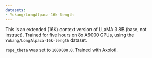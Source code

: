 ```yaml
---
datasets:
- Yukang/LongAlpaca-16k-length
---
```


This is an extended (16K) context version of LLaMA 3 8B (base, not instruct). Trained for five hours on 8x A6000 GPUs, using the `Yukang/LongAlpaca-16k-length` dataset.

`rope_theta` was set to `1000000.0`. Trained with Axolotl.